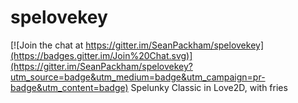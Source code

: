 # spelovekey

[![Join the chat at https://gitter.im/SeanPackham/spelovekey](https://badges.gitter.im/Join%20Chat.svg)](https://gitter.im/SeanPackham/spelovekey?utm_source=badge&utm_medium=badge&utm_campaign=pr-badge&utm_content=badge)
Spelunky Classic in Love2D, with fries
